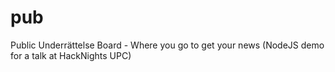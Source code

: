 # pub
Public Underrättelse Board - Where you go to get your news (NodeJS demo for a talk at HackNights UPC)
